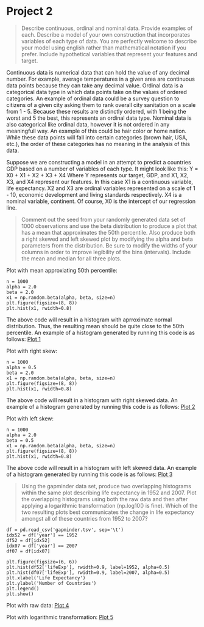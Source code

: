 # Project 2

> Describe continuous, ordinal and nominal data. Provide examples of each. Describe a model of your own construction that incorporates variables of each type of data. You are perfectly welcome to describe your model using english rather than mathematical notation if you prefer. Include hypothetical variables that represent your features and target.

Continuous data is numerical data that can hold the value of any decimal number. For example, average temperatures in a given area are continuous data points because they can take any decimal value.
Ordinal data is a categorical data type in which data points take on the values of ordered categories. An example of ordinal data could be a survey question to citizens of a given city asking them to rank overall city sanitation on a scale from 1 - 5. Because these results are distinctly ordered, with 1 being the worst and 5 the best, this represents an ordinal data type.
Nominal data is also categorical like ordinal data, however it is not ordered in any meaningfull way. An example of this could be hair color or home nation. While these data points will fall into certain categories (brown hair, USA, etc.), the order of these categories has no meaning in the analysis of this data.

Suppose we are constructing a model in an attempt to predict a countries GDP based on a number of variables of each type. It might look like this:
Y = X0 + X1 + X2 + X3 + X4
Where Y represents our target, GDP, and X1, X2, X3, and X4 represent our features. In this case X1 is a continuous variable, life expectancy. X2 and X3 are ordinal variables represented on a scale of 1 - 10, economic development and living standards respectively. X4 is a nominal variable, continent. Of course, X0 is the intercept of our regression line.


> Comment out the seed from your randomly generated data set of 1000 observations and use the beta distribution to produce a plot that has a mean that approximates the 50th percentile. Also produce both a right skewed and left skewed plot by modifying the alpha and beta parameters from the distribution. Be sure to modify the widths of your columns in order to improve legibility of the bins (intervals). Include the mean and median for all three plots.

Plot with mean approxiating 50th percentile:
```
n = 1000
alpha = 2.0
beta = 2.0
x1 = np.random.beta(alpha, beta, size=n)
plt.figure(figsize=(8, 8))
plt.hist(x1, rwidth=0.8)
```
The above code will result in a histogram with aprroximate normal distribution. Thus, the resulting mean should be quite close to the 50th percentile.
An example of a histogram generated by running this code is as follows: [Plot 1](plot1.png)

Plot with right skew:
```
n = 1000
alpha = 0.5
beta = 2.0
x1 = np.random.beta(alpha, beta, size=n)
plt.figure(figsize=(8, 8))
plt.hist(x1, rwidth=0.8)
```
The above code will result in a histogram with right skewed data.
An example of a histogram generated by running this code is as follows: [Plot 2](plot2.png)

Plot with left skew:
```
n = 1000
alpha = 2.0
beta = 0.5
x1 = np.random.beta(alpha, beta, size=n)
plt.figure(figsize=(8, 8))
plt.hist(x1, rwidth=0.8)
```
The above code will result in a histogram with left skewed data.
An example of a histogram generated by running this code is as follows: [Plot 3](plot3.png)


> Using the gapminder data set, produce two overlapping histograms within the same plot describing life expectancy in 1952 and 2007. Plot the overlapping histograms using both the raw data and then after applying a logarithmic transformation (np.log10() is fine). Which of the two resulting plots best communicates the change in life expectancy amongst all of these countries from 1952 to 2007?

```
df = pd.read_csv('gapminder.tsv', sep='\t')
idx52 = df['year'] == 1952
df52 = df[idx52]
idx07 = df['year'] == 2007
df07 = df[idx07]

plt.figure(figsize=(6, 6))
plt.hist(df52['lifeExp'], rwidth=0.9, label=1952, alpha=0.5)
plt.hist(df07['lifeExp'], rwidth=0.9, label=2007, alpha=0.5)
plt.xlabel('Life Expectancy')
plt.ylabel('Number of Countries')
plt.legend()
plt.show()
```
Plot with raw data:
[Plot 4](plot4.png)

Plot with logarithmic transformation:
[Plot 5](plot5.png)





















